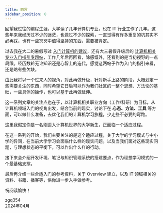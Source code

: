 ```yaml
---
title: 前言
sidebar_position: 0
---
```


回望我过往的编程生涯，大学读了几年计算机专业，也在 IT 行业工作了几年。这些年来我经历过不少的迷茫，也做过不少的探索，一直觉得有许多重复的坑其实不必再踩，也有一些冥冥中值得坚持的东西，需要被肯定。

过去我在大二的暑假写过 [入门计算机的建议](https://0xffff.one/d/55)，还有大三暑假升级后的 [计算机相关专业入门指引专题帖](https://0xffff.one/d/350)，工作几年后再回看，除感慨外，还看到的是当初视野的一点局限。经历数轮无论知识还是心智上的迭代，感觉这两帖子作为入门的指引来看，还是略有些欠缺。

由此我将以一个过来人的视角，对此再做升级，针对新手上路的阶段，大概划定一些需要关注的东西，同时希望它日后可以作为我们社区的一整个思想、方法论的基础，一些具体的操作，也可以基于此再做延伸。

这一系列文章的关注点也在于，以计算机相关职业方向（工作/科研）为目标，从计算机领域入门的视角出发，结合当前的现实，讨论下在 **心态、方法、工具** 等方面，可以做什么准备，去优化我们的计算机学习旅程，少走些不必要的弯路。

这里我假定你是一名刚迈入计算机世界的大学新生，正面临一个适应过程。

在这一系列的开始，我们主要关注的是这个适应过程，关于大学的学习模式与中小学的异同，在当前大学学习会面临什么样的现实问题。以及当我们面对这些现实问题，与理想状态的平衡下，可以作出什么样的行动。

接下来会介绍开发环境、笔记与知识管理系统的搭建要点，作为理想学习模式的一个最基础支撑。

最后再介绍一些合适入门的参考资料，关于 Overview 建立，以及 IT 领域相关的资料、书籍、播客等，供你进一步入手做参考。

祝阅读愉快！

<p style={{ textAlign: 'right', paddingRight: '1em' }}>
zgq354<br />
2024年04月
</p>

